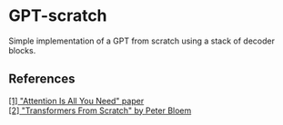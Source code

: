 # GPT-scratch
Simple implementation of a GPT from scratch using a stack of decoder blocks.  

## References
[\[1\] "Attention Is All You Need" paper](https://arxiv.org/abs/1706.03762)  
[\[2\] "Transformers From Scratch" by Peter Bloem](https://peterbloem.nl/blog/transformers)
